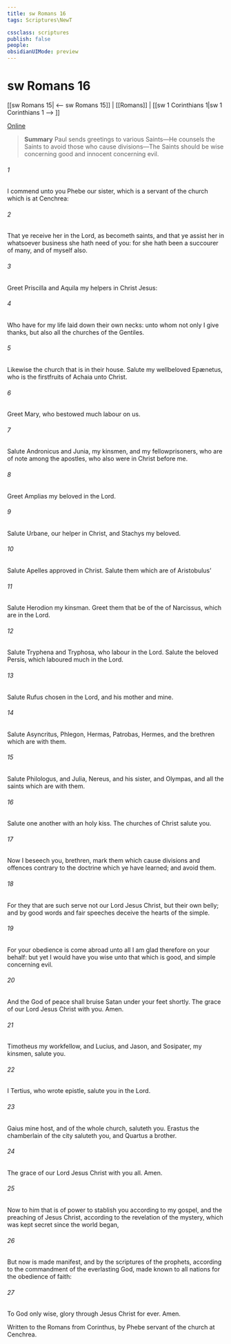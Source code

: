 ```yaml
---
title: sw Romans 16
tags: Scriptures\NewT

cssclass: scriptures
publish: false
people:
obsidianUIMode: preview
---
```


# sw Romans 16
[[sw Romans 15| <-- sw Romans 15]] | [[Romans]] | [[sw 1 Corinthians 1|sw 1 Corinthians 1 --> ]]

[Online](https://churchofjesuschrist.org/study/scriptures/nt/rom/16?lang=eng)

> __Summary__
Paul sends greetings to various Saints—He counsels the Saints to avoid those who cause divisions—The Saints should be wise concerning good and innocent concerning evil.

###### 1 
I commend unto you Phebe our sister, which is a servant of the church which is at Cenchrea:

###### 2 
That ye receive her in the Lord, as becometh saints, and that ye assist her in whatsoever business she hath need of you: for she hath been a succourer of many, and of myself also.

###### 3 
Greet Priscilla and Aquila my helpers in Christ Jesus:

###### 4 
Who have for my life laid down their own necks: unto whom not only I give thanks, but also all the churches of the Gentiles.

###### 5 
Likewise  the church that is in their house. Salute my wellbeloved Epænetus, who is the firstfruits of Achaia unto Christ.

###### 6 
Greet Mary, who bestowed much labour on us.

###### 7 
Salute Andronicus and Junia, my kinsmen, and my fellowprisoners, who are of note among the apostles, who also were in Christ before me.

###### 8 
Greet Amplias my beloved in the Lord.

###### 9 
Salute Urbane, our helper in Christ, and Stachys my beloved.

###### 10 
Salute Apelles approved in Christ. Salute them which are of Aristobulus’ 

###### 11 
Salute Herodion my kinsman. Greet them that be of the  of Narcissus, which are in the Lord.

###### 12 
Salute Tryphena and Tryphosa, who labour in the Lord. Salute the beloved Persis, which laboured much in the Lord.

###### 13 
Salute Rufus chosen in the Lord, and his mother and mine.

###### 14 
Salute Asyncritus, Phlegon, Hermas, Patrobas, Hermes, and the brethren which are with them.

###### 15 
Salute Philologus, and Julia, Nereus, and his sister, and Olympas, and all the saints which are with them.

###### 16 
Salute one another with an holy kiss. The churches of Christ salute you.

###### 17 
Now I beseech you, brethren, mark them which cause divisions and offences contrary to the doctrine which ye have learned; and avoid them.

###### 18 
For they that are such serve not our Lord Jesus Christ, but their own belly; and by good words and fair speeches deceive the hearts of the simple.

###### 19 
For your obedience is come abroad unto all  I am glad therefore on your behalf: but yet I would have you wise unto that which is good, and simple concerning evil.

###### 20 
And the God of peace shall bruise Satan under your feet shortly. The grace of our Lord Jesus Christ  with you. Amen.

###### 21 
Timotheus my workfellow, and Lucius, and Jason, and Sosipater, my kinsmen, salute you.

###### 22 
I Tertius, who wrote  epistle, salute you in the Lord.

###### 23 
Gaius mine host, and of the whole church, saluteth you. Erastus the chamberlain of the city saluteth you, and Quartus a brother.

###### 24 
The grace of our Lord Jesus Christ  with you all. Amen.

###### 25 
Now to him that is of power to stablish you according to my gospel, and the preaching of Jesus Christ, according to the revelation of the mystery, which was kept secret since the world began,

###### 26 
But now is made manifest, and by the scriptures of the prophets, according to the commandment of the everlasting God, made known to all nations for the obedience of faith:

###### 27 
To God only wise,  glory through Jesus Christ for ever. Amen.

Written to the Romans from Corinthus,  by Phebe servant of the church at Cenchrea.

